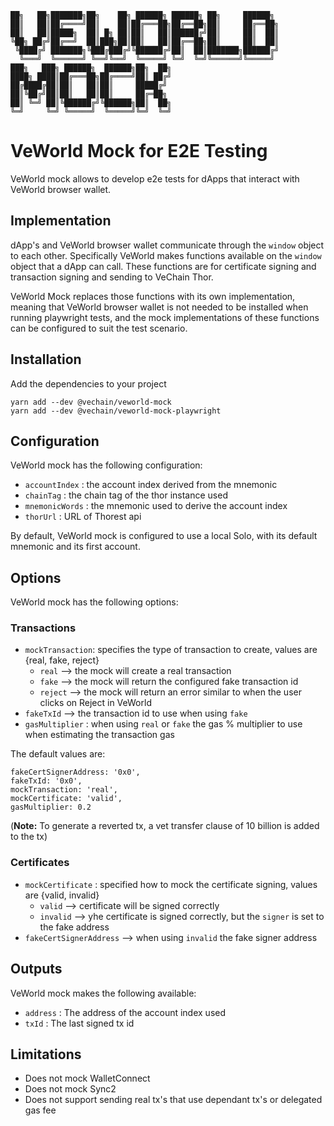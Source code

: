 
```
██╗   ██╗███████╗██╗    ██╗ ██████╗ ██████╗ ██╗     ██████╗ 
██║   ██║██╔════╝██║    ██║██╔═══██╗██╔══██╗██║     ██╔══██╗
██║   ██║█████╗  ██║ █╗ ██║██║   ██║██████╔╝██║     ██║  ██║
╚██╗ ██╔╝██╔══╝  ██║███╗██║██║   ██║██╔══██╗██║     ██║  ██║
 ╚████╔╝ ███████╗╚███╔███╔╝╚██████╔╝██║  ██║███████╗██████╔╝
  ╚═══╝  ╚══════╝ ╚══╝╚══╝  ╚═════╝ ╚═╝  ╚═╝╚══════╝╚═════╝ 
███╗   ███╗ ██████╗  ██████╗██╗  ██╗                        
████╗ ████║██╔═══██╗██╔════╝██║ ██╔╝                        
██╔████╔██║██║   ██║██║     █████╔╝                         
██║╚██╔╝██║██║   ██║██║     ██╔═██╗                         
██║ ╚═╝ ██║╚██████╔╝╚██████╗██║  ██╗                        
╚═╝     ╚═╝ ╚═════╝  ╚═════╝╚═╝  ╚═╝                                                                                        
 ```                            

# VeWorld Mock for E2E Testing

VeWorld mock allows to develop e2e tests for dApps that interact with VeWorld browser wallet.  

## Implementation

dApp's and VeWorld browser wallet communicate through the `window` object to each other. Specifically
VeWorld makes functions available on the `window` object that a dApp can call. These functions
are for certificate signing and transaction signing and sending to VeChain Thor.

VeWorld Mock replaces those functions with its own implementation, meaning that VeWorld browser wallet
is not needed to be installed when running playwright tests, and the mock implementations of these
functions can be configured to suit the test scenario.

## Installation

Add the dependencies to your project

`yarn add --dev @vechain/veworld-mock`  
`yarn add --dev @vechain/veworld-mock-playwright`

## Configuration

VeWorld mock has the following configuration:

- `accountIndex` : the account index derived from the mnemonic
- `chainTag` : the chain tag of the thor instance used
- `mnemonicWords` : the mnemonic used to derive the account index
- `thorUrl` : URL of Thorest api

By default, VeWorld mock is configured to use a local Solo, with its default mnemonic and its first account.

## Options

VeWorld mock has the following options:

### Transactions

* `mockTransaction`: specifies the type of transaction to create, values are {real, fake, reject}
  * `real` --> the mock will create a real transaction
  * `fake` --> the mock will return the configured fake transaction id
  * `reject` --> the mock will return an error similar to when the user clicks on Reject in VeWorld 
* `fakeTxId` --> the transaction id to use when using `fake`
* `gasMultiplier` : when using `real` or `fake` the gas % multiplier to use when estimating the transaction gas

The default values are: 

```
fakeCertSignerAddress: '0x0',
fakeTxId: '0x0',
mockTransaction: 'real',
mockCertificate: 'valid',
gasMultiplier: 0.2
```

(**Note:** To generate a reverted tx, a vet transfer clause of 10 billion is added to the tx)

### Certificates

* `mockCertificate` : specified how to mock the certificate signing, values are {valid, invalid}
  * `valid` --> certificate will be signed correctly
  * `invalid` --> yhe certificate is signed correctly, but the `signer` is set to the fake address
* `fakeCertSignerAddress` --> when using `invalid` the fake signer address

## Outputs

VeWorld mock makes the following available:

- `address` : The address of the account index used
- `txId` : The last signed tx id

## Limitations

- Does not mock WalletConnect
- Does not mock Sync2
- Does not support sending real tx's that use dependant tx's or delegated gas fee

